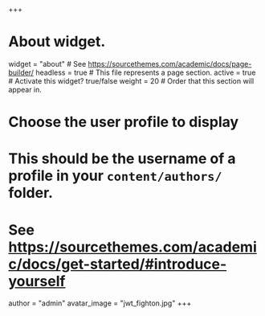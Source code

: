 +++
# About widget.
widget = "about" # See <https://sourcethemes.com/academic/docs/page-builder/>
headless = true # This file represents a page section. 
active = true # Activate this widget? true/false 
weight = 20 # Order that this section will appear in.
# Choose the user profile to display
# This should be the username of a profile in your `content/authors/` folder.
# See https://sourcethemes.com/academic/docs/get-started/#introduce-yourself
author = "admin" 
avatar_image = "jwt_fighton.jpg" 
+++
